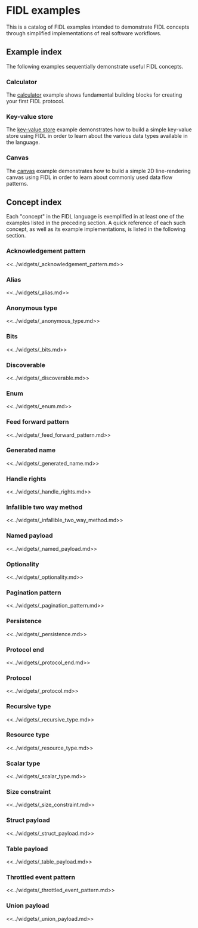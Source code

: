 # FIDL examples

This is a catalog of FIDL examples intended to demonstrate FIDL concepts through
simplified implementations of real software workflows.

## Example index

The following examples sequentially demonstrate useful FIDL concepts.

<!-- DO_NOT_REMOVE_COMMENT:examples (Why? See: /tools/fidl/scripts/canonical_example/README.md) -->

### Calculator

The [calculator][example_calculator] example shows fundamental building blocks
for creating your first FIDL protocol.

### Key-value store

The [key-value store][example_key_value_store] example demonstrates how to build
a simple key-value store using FIDL in order to learn about the various data
types available in the language.

### Canvas

The [canvas][example_canvas] example demonstrates how to build a simple 2D
line-rendering canvas using FIDL in order to learn about commonly used data flow
patterns.

<!-- /DO_NOT_REMOVE_COMMENT:examples (Why? See: /tools/fidl/scripts/canonical_example/README.md) -->

## Concept index

Each "concept" in the FIDL language is exemplified in at least one of the
examples listed in the preceding section. A quick reference of each such
concept, as well as its example implementations, is listed in the following
section.

<!-- DO_NOT_REMOVE_COMMENT:concepts (Why? See: /tools/fidl/scripts/canonical_example/README.md) -->

### Acknowledgement pattern

<<../widgets/_acknowledgement_pattern.md>>

### Alias

<<../widgets/_alias.md>>

### Anonymous type

<<../widgets/_anonymous_type.md>>

### Bits

<<../widgets/_bits.md>>

### Discoverable

<<../widgets/_discoverable.md>>

### Enum

<<../widgets/_enum.md>>

### Feed forward pattern

<<../widgets/_feed_forward_pattern.md>>

### Generated name

<<../widgets/_generated_name.md>>

### Handle rights

<<../widgets/_handle_rights.md>>

### Infallible two way method

<<../widgets/_infallible_two_way_method.md>>

### Named payload

<<../widgets/_named_payload.md>>

### Optionality

<<../widgets/_optionality.md>>

### Pagination pattern

<<../widgets/_pagination_pattern.md>>

### Persistence

<<../widgets/_persistence.md>>

### Protocol end

<<../widgets/_protocol_end.md>>

### Protocol

<<../widgets/_protocol.md>>

### Recursive type

<<../widgets/_recursive_type.md>>

### Resource type

<<../widgets/_resource_type.md>>

### Scalar type

<<../widgets/_scalar_type.md>>

### Size constraint

<<../widgets/_size_constraint.md>>

### Struct payload

<<../widgets/_struct_payload.md>>

### Table payload

<<../widgets/_table_payload.md>>

### Throttled event pattern

<<../widgets/_throttled_event_pattern.md>>

### Union payload

<<../widgets/_union_payload.md>>

<!-- /DO_NOT_REMOVE_COMMENT:concepts (Why? See: /tools/fidl/scripts/canonical_example/README.md) -->

[example_calculator]: calculator/README.md
[example_canvas]: canvas/README.md
[example_key_value_store]: key_value_store/README.md
